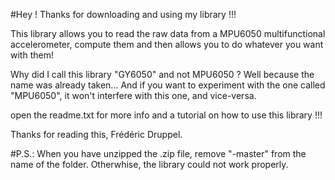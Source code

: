 #Hey !
Thanks for downloading and using my library !!!

This library allows you to read the raw data from a MPU6050 multifunctional accelerometer,
compute them and then allows you to do whatever you want with them!

Why did I call this library "GY6050" and not MPU6050 ?
Well because the name was already taken... And if you want
to experiment with the one called "MPU6050", it won't interfere
with this one, and vice-versa.

open the readme.txt for more info and a tutorial on how to use this library !!!

Thanks for reading this,
Frédéric Druppel.

#P.S.:
When you have unzipped the .zip file, remove "-master" from the name of the folder.
Otherwhise, the library could not work properly.
